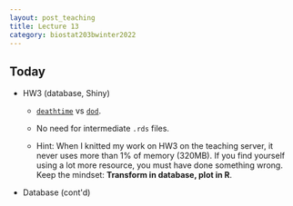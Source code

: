 ```yaml
---
layout: post_teaching
title: Lecture 13
category: biostat203bwinter2022
---
```


## Today

* HW3 (database, Shiny)

    * [`deathtime`](https://mimic.mit.edu/docs/iv/modules/core/admissions/#admittime-dischtime-deathtime) vs [`dod`](https://mimic.mit.edu/docs/iv/modules/core/patients/#dod).
    
    * No need for intermediate `.rds` files.
    
    * Hint: When I knitted my work on HW3 on the teaching server, it never uses more than 1% of memory (320MB). If you find yourself using a lot more resource, you must have done something wrong. Keep the mindset: **Transform in database, plot in R**.

* Database (cont'd)
